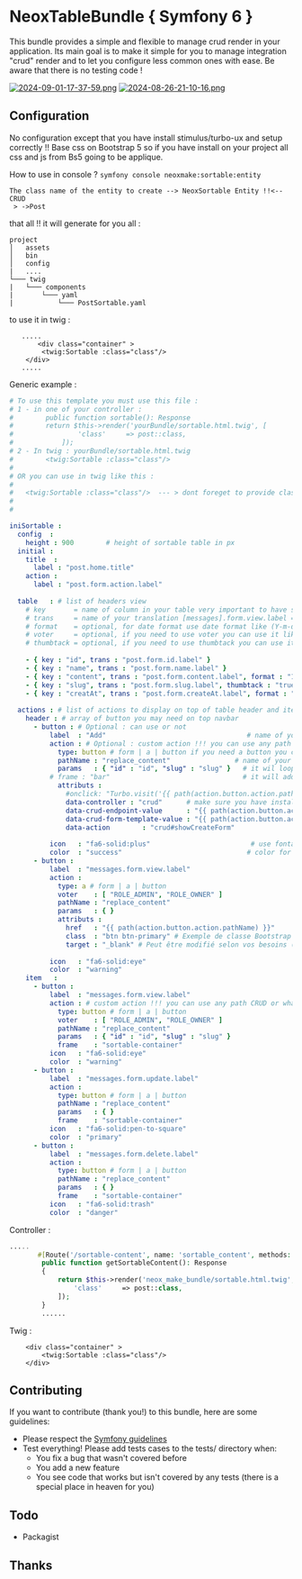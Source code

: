 # NeoxTableBundle { Symfony 6 }

This bundle provides a simple and flexible to manage crud render in your application.
Its main goal is to make it simple for you to manage integration "crud" render and to let you configure less common ones with ease.
Be aware that there is no testing code !

[![2024-09-01-17-37-59.png](https://i.postimg.cc/RZVp0b4D/2024-09-01-17-37-59.png)](https://postimg.cc/BXkBYp8T)
[![2024-08-26-21-10-16.png](https://i.postimg.cc/2SccLF58/2024-08-26-21-10-16.png)](https://postimg.cc/nXmY6m76)

## Configuration

No configuration except that you have install stimulus/turbo-ux and setup correctly !!
Base css on Bootstrap 5 so if you have install on your project all css and js from Bs5 going to be applique.

How to use in console ?
``` symfony console neoxmake:sortable:entity ```

```
The class name of the entity to create --> NeoxSortable Entity !!<-- CRUD
 > ->Post
```

that all !! it will generate for you all :

```
project
│   assets
│   bin
│   config
|   ....
└─── twig
|   └─── components
|       └─── yaml
|           └─── PostSortable.yaml

```
to use it in twig :
```twig
   .....
       <div class="container" >
        <twig:Sortable :class="class"/>
    </div>
   .....
```

Generic example :

```yaml
# To use this template you must use this file :
# 1 - in one of your controller :
#        public function sortable(): Response
#        return $this->render('yourBundle/sortable.html.twig', [
#                'class'     => post::class,
#            ]);
# 2 - In twig : yourBundle/sortable.html.twig
#        <twig:Sortable :class="class"/>
#
# OR you can use in twig like this :
#
#   <twig:Sortable :class="class"/>  --- > dont foreget to provide class !!
#
#

iniSortable :
  config  :
    height : 900        # height of sortable table in px
  initial :
    title  :
      label : "post.home.title"
    action :
      label : "post.form.action.label"
  
  table   : # list of headers view
    # key       = name of column in your table very important to have strict same as in entity !!
    # trans     = name of your translation [messages].form.view.label = message are domain use by default to translate
    # format    = optional, for date format use date format like (Y-m-d) or can by use as truncate twig function
    # voter     = optional, if you need to use voter you can use it like this (voter: ["ROLE_ADMIN", "ROLE_OWNER"])
    # thumbtack = optional, if you need to use thumbtack you can use it like this (thumbtack: "true") Publish or unpublish
    
    - { key : "id", trans : "post.form.id.label" }
    - { key : "name", trans : "post.form.name.label" }
    - { key : "content", trans : "post.form.content.label", format : "100, ...", voter : [ "ROLE_ADMIN", "ROLE_OWNER" ] }
    - { key : "slug", trans : "post.form.slug.label", thumbtack : "true" }
    - { key : "creatAt", trans : "post.form.createAt.label", format : "Y-m-d" }
  
  actions : # list of actions to display on top of table header and item have the same structure!!
    header : # array of button you may need on top navbar
      - button : # Optional : can use or not
          label  : "Add"                                   # name of your translation [messages].form.view.label = message are domain use by default to translate
          action : # Optional : custom action !!! you can use any path CRUD or what ever you want
            type: button # form | a | button if you need a button you can use it like this. type: a for <a> tag or type: form for form tag
            pathName : "replace_content"                # name of your route, twig will use it to generate url
            params   : { "id" : "id", "slug" : "slug" }   # it wil loop on item [entity] and key : [post.id]
          # frame : "bar"                                 # it will add on frame in advance mode !!
            attributs :
              #onclick: "Turbo.visit('{{ path(action.button.action.pathName) }}', { frame:'sortable-container' });"
              data-controller : "crud"      # make sure you have install stimulus/turbo-ux
              data-crud-endpoint-value      : "{{ path(action.button.action.pathName) }}"
              data-crud-form-template-value : "{{ path(action.button.action.pathName) }}"
              data-action        : "crud#showCreateForm"
          
          icon   : "fa6-solid:plus"                         # use fontawesome 6 icon https://ux.symfony.com/icons
          color  : "success"                               # color for button
      - button :
          label  : "messages.form.view.label"
          action :
            type: a # form | a | button
            voter    : [ "ROLE_ADMIN", "ROLE_OWNER" ]
            pathName : "replace_content"
            params   : { }
            attributs :
              href   : "{{ path(action.button.action.pathName) }}"
              class  : "btn btn-primary" # Exemple de classe Bootstrap
              target : "_blank" # Peut être modifié selon vos besoins (_blank, etc.)
                      
          icon   : "fa6-solid:eye"
          color  : "warning"
    item   :
      - button :
          label  : "messages.form.view.label"
          action : # custom action !!! you can use any path CRUD or what ever you want
            type: button # form | a | button
            voter    : [ "ROLE_ADMIN", "ROLE_OWNER" ]
            pathName : "replace_content"
            params   : { "id" : "id", "slug" : "slug" }
            frame    : "sortable-container"
          icon   : "fa6-solid:eye"
          color  : "warning"
      - button :
          label  : "messages.form.update.label"
          action :
            type: button # form | a | button
            pathName : "replace_content"
            params   : { }
            frame    : "sortable-container"
          icon   : "fa6-solid:pen-to-square"
          color  : "primary"
      - button :
          label  : "messages.form.delete.label"
          action :
            type: button # form | a | button
            pathName : "replace_content"
            params   : { }
            frame    : "sortable-container"
          icon   : "fa6-solid:trash"
          color  : "danger"
```
Controller :
````php
.....
       #[Route('/sortable-content', name: 'sortable_content', methods: ['GET'])]
        public function getSortableContent(): Response
        {
            return $this->render('neox_make_bundle/sortable.html.twig', [
                'class'     => post::class,
            ]);
        }
        ......
````
Twig :
````twig
    <div class="container" >
        <twig:Sortable :class="class"/>
    </div>
````


## Contributing

If you want to contribute \(thank you!\) to this bundle, here are some guidelines:

* Please respect the [Symfony guidelines](http://symfony.com/doc/current/contributing/code/standards.html)
* Test everything! Please add tests cases to the tests/ directory when:
    * You fix a bug that wasn't covered before
    * You add a new feature
    * You see code that works but isn't covered by any tests \(there is a special place in heaven for you\)

## Todo

* Packagist

## Thanks